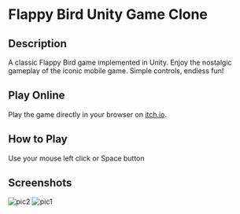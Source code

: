 # Flappy Bird Unity Game Clone

## Description
A classic Flappy Bird game implemented in Unity. Enjoy the nostalgic gameplay of the iconic mobile game. Simple controls, endless fun!

## Play Online
Play the game directly in your browser on [itch.io](https://barschtalman.itch.io/my-flappy-bird).

## How to Play
Use your mouse left click or Space button

## Screenshots
![pic2](https://github.com/bar-schtalman/flappyBird/blob/c1ae65459350405c7ee62bc4044eb3bd7f3bd596/Screenshots/screenshot2.PNG)
![pic1](https://github.com/bar-schtalman/flappyBird/blob/c1ae65459350405c7ee62bc4044eb3bd7f3bd596/Screenshots/screenshot1.PNG)



